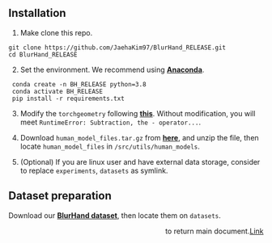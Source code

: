 ## Installation

1. Make clone this repo.

```
git clone https://github.com/JaehaKim97/BlurHand_RELEASE.git
cd BlurHand_RELEASE
```

2. Set the environment. We recommend using [**Anaconda**](https://www.anaconda.com/products/distribution).

```
 conda create -n BH_RELEASE python=3.8
 conda activate BH_RELEASE
 pip install -r requirements.txt
```

3. Modify the `torchgeometry` following [**this**](https://github.com/mks0601/I2L-MeshNet_RELEASE/issues/6#issuecomment-675152527). Without modification, you will meet `RuntimeError: Subtraction, the - operator...`.

4. Download `human_model_files.tar.gz` from [**here**](https://drive.google.com/drive/folders/1tf9O-jsoSpH0uYg_XoS1aYia4toaO_Sr?usp=share_link), and unzip the file, then locate `human_model_files` in `/src/utils/human_models`.

5. (Optional) If you are linux user and have external data storage, consider to replace ```experiments```, ```datasets``` as symlink.

## Dataset preparation

Download our [**BlurHand dataset**](BlurHand.md), then locate them on ```datasets```.


<div align="right">
 <a href="../README.md" style="float: right;">Link</a> to return main document.
</div>
